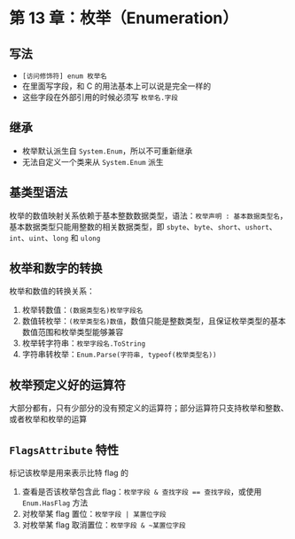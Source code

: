 # 第 13 章：枚举（Enumeration）

## 写法

* `[访问修饰符] enum 枚举名`
* 在里面写字段，和 C 的用法基本上可以说是完全一样的
* 这些字段在外部引用的时候必须写 `枚举名.字段`

## 继承

* 枚举默认派生自 `System.Enum`，所以不可重新继承
* 无法自定义一个类来从 `System.Enum` 派生

## 基类型语法

枚举的数值映射关系依赖于基本整数数据类型，语法：`枚举声明 : 基本数据类型名`，基本数据类型只能用整数的相关数据类型，即 `sbyte`、`byte`、`short`、`ushort`、`int`、`uint`、`long` 和 `ulong`

## 枚举和数字的转换

枚举和数值的转换关系：

1. 枚举转数值：`(数据类型名)枚举字段名`
2. 数值转枚举：`(枚举类型名)数值`，数值只能是整数类型，且保证枚举类型的基本数值范围和枚举类型能够兼容
3. 枚举转字符串：`枚举字段名.ToString`
4. 字符串转枚举：`Enum.Parse(字符串, typeof(枚举类型名))`

## 枚举预定义好的运算符

大部分都有，只有少部分的没有预定义的运算符；部分运算符只支持枚举和整数、或者枚举和枚举的运算

## `FlagsAttribute` 特性

标记该枚举是用来表示比特 flag 的

1. 查看是否该枚举包含此 flag：`枚举字段 & 查找字段 == 查找字段`，或使用 `Enum.HasFlag` 方法
2. 对枚举某 flag 置位：`枚举字段 | 某置位字段`
3. 对枚举某 flag 取消置位：`枚举字段 & ~某置位字段`